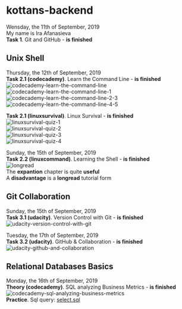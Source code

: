 # kottans-backend
Wensday, the 11th of September, 2019  
My name is Ira Afanasieva  
**Task 1**. Git and GitHub - **is finished**  

## Unix Shell

Thursday, the 12th of September, 2019  
**Task 2.1 (codecademy)**. Learn the Command Line - **is finished**  
![codecademy-learn-the-command-line](task_unix_shell/codecademy-learn-the-command-line.png)  
![codecademy-learn-the-command-line-1](task_unix_shell/codecademy-learn-the-command-line-1.png)  
![codecademy-learn-the-command-line-2-3](task_unix_shell/codecademy-learn-the-command-line-2-3.png)  
![codecademy-learn-the-command-line-4-5](task_unix_shell/codecademy-learn-the-command-line-4-5.png) 

**Task 2.1 (linuxsurvival)**. Linux Survival - **is finished**   
![linuxsurvival-quiz-1](task_unix_shell/linuxsurvival-quiz-1.png)  
![linuxsurvival-quiz-2](task_unix_shell/linuxsurvival-quiz-2.png)  
![linuxsurvival-quiz-3](task_unix_shell/linuxsurvival-quiz-3.png)  
![linuxsurvival-quiz-4](task_unix_shell/linuxsurvival-quiz-4.png)  

Sunday, the 15th of September, 2019  
**Task 2.2 (linuxcommand)**. Learning the Shell - **is finished**  
![longread](task_unix_shell/long_read.png)  
The **expantion** chapter is quite **useful**  
A **disadvantage** is a **longread** tutorial form  

## Git Collaboration

Sunday, the 15th of September, 2019  
**Task 3.1 (udacity)**. Version Control with Git - **is finished**  
![udacity-version-control-with-git](task_git_collaboration/udacity-version-control-with-git.png)  

Tuesday, the 17th of September, 2019  
**Task 3.2 (udacity)**. GitHub & Collaboration - **is finished**  
![udacity-github-and-collaboration](task_git_collaboration/udacity-github-and-collaboration.png)  

## Relational Databases Basics  

Monday, the 16th of September, 2019  
**Theory (codecademy)**. SQL analyzing Business Metrics - **is finished**  
![codecademy-sql-analyzing-business-metrics](sql_basics/codecademy-sql-analyzing-business-metrics.png)  
**Practice**. Sql query: [select.sql](sql_basics/select.sql)